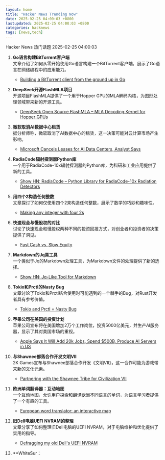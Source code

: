 ```yaml
---
layout: home
title: "Hacker News Trending Now"
date: 2025-02-25 04:00:03 +0800
lastupdated: 2025-02-25 04:00:03 +0800
categories: hacknews
tags: [news,tech]
---
```

Hacker News 热门话题 2025-02-25 04:00:03

1. **Go语言构建BitTorrent客户端**  
   文章介绍了如何从零开始使用Go语言构建一个BitTorrent客户端，展示了Go语言在网络编程中的应用能力。  
   - [Building a BitTorrent client from the ground up in Go](https://blog.jse.li/posts/torrent/)

2. **DeepSeek开源FlashMLA项目**  
   开源项目FlashMLA提供了一个用于Hopper GPU的MLA解码内核，为图形处理领域带来新的开源工具。  
   - [DeepSeek Open Source FlashMLA – MLA Decoding Kernel for Hopper GPUs](https://github.com/deepseek-ai/FlashMLA)

3. **微软取消AI数据中心租赁**  
   据分析师称，微软取消了AI数据中心的租赁，这一决策可能对云计算市场产生影响。  
   - [Microsoft Cancels Leases for AI Data Centers, Analyst Says](https://www.bloomberg.com/news/articles/2025-02-24/microsoft-cancels-leases-for-ai-data-centers-analyst-says)

4. **RadiaCode辐射探测器Python库**  
   一个用于RadiaCode-10x辐射探测器的Python库，为科研和工业应用提供了新的工具。  
   - [Show HN: RadiaCode – Python Library for RadiaCode-10x Radiation Detectors](https://github.com/cdump/radiacode)

5. **用四个2构造任何整数**  
   文章探讨了如何仅使用四个2来构造任何整数，展示了数学的巧妙和趣味性。  
   - [Making any integer with four 2s](https://eli.thegreenplace.net/2025/making-any-integer-with-four-2s/)

6. **快速现金与慢股权的对比**  
   讨论了快速现金和慢股权两种不同的投资回报方式，对创业者和投资者的决策提供了洞见。  
   - [Fast Cash vs. Slow Equity](https://blog.nateliason.com/p/fast-cash-slow-equity)

7. **Markdown的Jq类工具**  
   一个类似于Jq的Markdown处理工具，为Markdown文件的处理提供了新的选择。  
   - [Show HN: Jq-Like Tool for Markdown](https://github.com/yshavit/mdq)

8. **Tokio和Prctl的Nasty Bug**  
   文章讨论了Tokio和Prctl结合使用时可能遇到的一个棘手的Bug，对Rust开发者具有参考价值。  
   - [Tokio and Prctl = Nasty Bug](https://kobzol.github.io/rust/2025/02/23/tokio-plus-prctl-equals-nasty-bug.html)

9. **苹果公司在美国的投资计划**  
   苹果公司宣布将在美国增加2万个工作岗位，投资5000亿美元，并生产AI服务器，显示了其对美国市场的重视。  
   - [Apple Says It Will Add 20k Jobs, Spend $500B, Produce AI Servers in US](https://www.bloomberg.com/news/articles/2025-02-24/apple-says-it-will-add-20-000-jobs-spend-500-billion-produce-ai-servers-in-us)

10. **与Shawnee部落合作开发文明VII**  
    2K Games宣布与Shawnee部落合作开发《文明VII》，这一合作可能为游戏带来新的文化元素。  
    - [Partnering with the Shawnee Tribe for Civilization VII](https://civilization.2k.com/civ-vii/news/civilization-vii-shawnee-tribe-partnership/)

11. **欧洲单词翻译器：互动地图**  
    一个互动地图，允许用户探索和翻译欧洲不同语言的单词，为语言学习者提供了一个有趣的工具。  
    - [European word translator: an interactive map](https://ukdataexplorer.com/european-translator/)

12. **旧Dell电脑UEFI NVRAM的整理**  
    文章分享了如何整理旧Dell电脑的UEFI NVRAM，对于电脑维护和优化提供了实用的指导。  
    - [Defragging my old Dell's UEFI NVRAM](https://artemis.sh/2025/02/22/uefi-nvram-defrag.html)

13. **WhiteSur：
